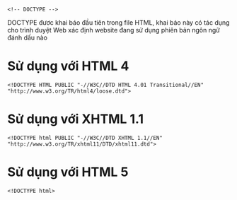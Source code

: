 ```<!-- DOCTYPE -->```

DOCTYPE đươc khai báo đầu tiên trong file HTML, khai báo này có tác dụng cho trình duyệt Web xác định website đang sử dụng phiên bản ngôn ngữ đánh dấu nào

# Sử dụng với HTML 4
```
<!DOCTYPE HTML PUBLIC "-//W3C//DTD HTML 4.01 Transitional//EN" "http://www.w3.org/TR/html4/loose.dtd">
```
# Sử dụng với XHTML 1.1
```
<!DOCTYPE html PUBLIC "-//W3C//DTD XHTML 1.1//EN" "http://www.w3.org/TR/xhtml11/DTD/xhtml11.dtd">
```
# Sử dụng với HTML 5
```
<!DOCTYPE html>
```